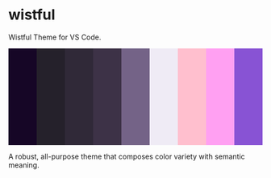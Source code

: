 # wistful

Wistful Theme for VS Code.

<div style="height: 12rem; display: flex;">
  <div style="width: 4rem; background-color: #160626"></div>
  <div style="width: 4rem; background-color: #25212b"></div>
  <div style="width: 4rem; background-color: #302938"></div>
  <div style="width: 4rem; background-color: #3d3247"></div>
  <div style="width: 4rem; background-color: #746387"></div>
  <div style="width: 4rem; background-color: #efebf5"></div>
  <div style="width: 4rem; background-color: #ffbfce"></div>
  <div style="width: 4rem; background-color: #ffa0f2"></div>
  <div style="width: 4rem; background-color: #8853d4"></div>
</div>

A robust, all-purpose theme that composes color variety with semantic meaning.

